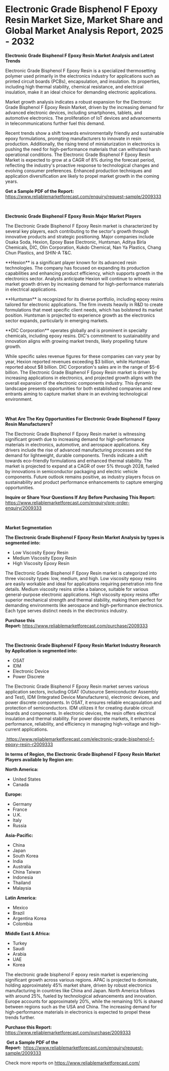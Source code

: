 <p><h1>Electronic Grade Bisphenol F Epoxy Resin Market Size, Market Share and Global Market Analysis Report, 2025 - 2032</h1></p><p><strong>Electronic Grade Bisphenol F Epoxy Resin Market Analysis and Latest Trends</strong></p>
<p><p>Electronic Grade Bisphenol F Epoxy Resin is a specialized thermosetting polymer used primarily in the electronics industry for applications such as printed circuit boards (PCBs), encapsulation, and insulation. Its properties, including high thermal stability, chemical resistance, and electrical insulation, make it an ideal choice for demanding electronic applications.</p><p>Market growth analysis indicates a robust expansion for the Electronic Grade Bisphenol F Epoxy Resin Market, driven by the increasing demand for advanced electronic devices, including smartphones, tablets, and automotive electronics. The proliferation of IoT devices and advancements in telecommunications further fuel this demand. </p><p>Recent trends show a shift towards environmentally friendly and sustainable epoxy formulations, prompting manufacturers to innovate in resin production. Additionally, the rising trend of miniaturization in electronics is pushing the need for high-performance materials that can withstand harsh operational conditions. The Electronic Grade Bisphenol F Epoxy Resin Market is expected to grow at a CAGR of 8% during the forecast period, reflecting the industry's proactive response to technological changes and evolving consumer preferences. Enhanced production techniques and application diversification are likely to propel market growth in the coming years.</p></p>
<p><strong>Get a Sample PDF of the Report:&nbsp;</strong> <a href="https://www.reliablemarketforecast.com/enquiry/request-sample/2009333?utm_campaign=3129&utm_medium=2&utm_source=Github&utm_content=ia&utm_term=04042025&utm_id=electronic-grade-bisphenol-f-epoxy-resin">https://www.reliablemarketforecast.com/enquiry/request-sample/2009333</a></p>
<p>&nbsp;</p>
<p><strong>Electronic Grade Bisphenol F Epoxy Resin Major Market Players</strong></p>
<p><p>The Electronic Grade Bisphenol F Epoxy Resin market is characterized by several key players, each contributing to the sector's growth through innovative products and strategic positioning. Major companies include Osaka Soda, Hexion, Epoxy Base Electronic, Huntsman, Aditya Birla Chemicals, DIC, Olin Corporation, Kukdo Chemical, Nan Ya Plastics, Chang Chun Plastics, and SHIN-A T&C.</p><p>**Hexion** is a significant player known for its advanced resin technologies. The company has focused on expanding its production capabilities and enhancing product efficiency, which supports growth in the electronics sector. Analysts anticipate Hexion will continue to witness market growth driven by increasing demand for high-performance materials in electrical applications.</p><p>**Huntsman** is recognized for its diverse portfolio, including epoxy resins tailored for electronic applications. The firm invests heavily in R&D to create formulations that meet specific client needs, which has bolstered its market position. Huntsman is projected to experience growth as the electronics sector expands, particularly in emerging markets.</p><p>**DIC Corporation** operates globally and is prominent in specialty chemicals, including epoxy resins. DIC's commitment to sustainability and innovation aligns with growing market trends, likely propelling future growth.</p><p>While specific sales revenue figures for these companies can vary year by year, Hexion reported revenues exceeding $3 billion, while Huntsman reported about $8 billion. DIC Corporation's sales are in the range of $5-6 billion. The Electronic Grade Bisphenol F Epoxy Resin market is driven by increasing applications in electronics, and projected growth aligns with the overall expansion of the electronic components industry. This dynamic landscape presents opportunities for both established companies and new entrants aiming to capture market share in an evolving technological environment.</p></p>
<p>&nbsp;</p>
<p><strong>What Are The Key Opportunities For Electronic Grade Bisphenol F Epoxy Resin Manufacturers?</strong></p>
<p><p>The Electronic Grade Bisphenol F Epoxy Resin market is witnessing significant growth due to increasing demand for high-performance materials in electronics, automotive, and aerospace applications. Key drivers include the rise of advanced manufacturing processes and the demand for lightweight, durable components. Trends indicate a shift towards eco-friendly formulations and enhanced thermal stability. The market is projected to expand at a CAGR of over 5% through 2028, fueled by innovations in semiconductor packaging and electric vehicle components. Future outlook remains positive, as industry players focus on sustainability and product performance enhancements to capture emerging opportunities.</p></p>
<p><strong>Inquire or Share Your Questions If Any Before Purchasing This Report:</strong> <a href="https://www.reliablemarketforecast.com/enquiry/pre-order-enquiry/2009333?utm_campaign=3129&utm_medium=2&utm_source=Github&utm_content=ia&utm_term=04042025&utm_id=electronic-grade-bisphenol-f-epoxy-resin">https://www.reliablemarketforecast.com/enquiry/pre-order-enquiry/2009333</a></p>
<p>&nbsp;</p>
<p><strong>Market Segmentation</strong></p>
<p><strong>The Electronic Grade Bisphenol F Epoxy Resin Market Analysis by types is segmented into:</strong></p>
<p><ul><li>Low Viscosity Epoxy Resin</li><li>Medium Viscosity Epoxy Resin</li><li>High Viscosity Epoxy Resin</li></ul></p>
<p><p>The Electronic Grade Bisphenol F Epoxy Resin market is categorized into three viscosity types: low, medium, and high. Low viscosity epoxy resins are easily workable and ideal for applications requiring penetration into fine details. Medium viscosity resins strike a balance, suitable for various general-purpose electronic applications. High viscosity epoxy resins offer superior mechanical strength and thermal stability, making them perfect for demanding environments like aerospace and high-performance electronics. Each type serves distinct needs in the electronics industry.</p></p>
<p><strong>Purchase this Report:&nbsp;</strong><a href="https://www.reliablemarketforecast.com/purchase/2009333?utm_campaign=3129&utm_medium=2&utm_source=Github&utm_content=ia&utm_term=04042025&utm_id=electronic-grade-bisphenol-f-epoxy-resin">https://www.reliablemarketforecast.com/purchase/2009333</a></p>
<p>&nbsp;</p>
<p><strong>The Electronic Grade Bisphenol F Epoxy Resin Market Industry Research by Application is segmented into:</strong></p>
<p><ul><li>OSAT</li><li>IDM</li><li>Electronic Device</li><li>Power Discrete</li></ul></p>
<p><p>The Electronic Grade Bisphenol F Epoxy Resin market serves various application sectors, including OSAT (Outsource Semiconductor Assembly and Test), IDM (Integrated Device Manufacturers), electronic devices, and power discrete components. In OSAT, it ensures reliable encapsulation and protection of semiconductors. IDM utilizes it for creating durable circuit boards and components. In electronic devices, the resin offers electrical insulation and thermal stability. For power discrete markets, it enhances performance, reliability, and efficiency in managing high-voltage and high-current applications.</p></p>
<p><a href="https://www.reliablemarketforecast.com/electronic-grade-bisphenol-f-epoxy-resin-r2009333?utm_campaign=3129&utm_medium=2&utm_source=Github&utm_content=ia&utm_term=04042025&utm_id=electronic-grade-bisphenol-f-epoxy-resin">&nbsp;https://www.reliablemarketforecast.com/electronic-grade-bisphenol-f-epoxy-resin-r2009333</a></p>
<p><strong>In terms of Region, the Electronic Grade Bisphenol F Epoxy Resin Market Players available by Region are:</strong></p>
<p>
    <p> <strong> North America: </strong>
        <ul>
            <li>United States</li>
            <li>Canada</li>
        </ul>
        </p> 
    <p> <strong> Europe: </strong>
        <ul>
            <li>Germany</li>
            <li>France</li>
            <li>U.K.</li>
            <li>Italy</li>
            <li>Russia</li>
        </ul>
        </p> 
    <p> <strong> Asia-Pacific: </strong>
        <ul>
            <li>China</li>
            <li>Japan</li>
            <li>South Korea</li>
            <li>India</li>
            <li>Australia</li>
            <li>China Taiwan</li>
            <li>Indonesia</li>
            <li>Thailand</li>
            <li>Malaysia</li>
        </ul>
        </p> 
    <p> <strong> Latin America: </strong>
        <ul>
            <li>Mexico</li>
            <li>Brazil</li>
            <li>Argentina Korea</li>
            <li>Colombia</li>
        </ul>
        </p> 
    <p> <strong> Middle East & Africa: </strong>
        <ul>
            <li>Turkey</li>
            <li>Saudi</li>
            <li>Arabia</li>
            <li>UAE</li>
            <li>Korea</li>
        </ul>
    </p>
    </p>
<p><p>The electronic grade bisphenol F epoxy resin market is experiencing significant growth across various regions. APAC is projected to dominate, holding approximately 45% market share, driven by robust electronics manufacturing in countries like China and Japan. North America follows with around 25%, fueled by technological advancements and innovation. Europe accounts for approximately 20%, while the remaining 10% is shared between regions such as the USA and China. The increasing demand for high-performance materials in electronics is expected to propel these trends further.</p></p>
<p><strong>Purchase this Report: </strong><a href="https://www.reliablemarketforecast.com/purchase/2009333?utm_campaign=3129&utm_medium=2&utm_source=Github&utm_content=ia&utm_term=04042025&utm_id=electronic-grade-bisphenol-f-epoxy-resin">https://www.reliablemarketforecast.com/purchase/2009333</a></p>
<p>&nbsp;<strong>Get a Sample PDF of the Report:&nbsp;&nbsp;</strong><a href="https://www.reliablemarketforecast.com/enquiry/request-sample/2009333?utm_campaign=3129&utm_medium=2&utm_source=Github&utm_content=ia&utm_term=04042025&utm_id=electronic-grade-bisphenol-f-epoxy-resin">https://www.reliablemarketforecast.com/enquiry/request-sample/2009333</a></p>
<p><strong></strong></p>
<p>Check more reports on <a href="https://www.reliablemarketforecast.com/?utm_campaign=3129&utm_medium=2&utm_source=Github&utm_content=ia&utm_term=04042025&utm_id=electronic-grade-bisphenol-f-epoxy-resin">https://www.reliablemarketforecast.com/</a></p>